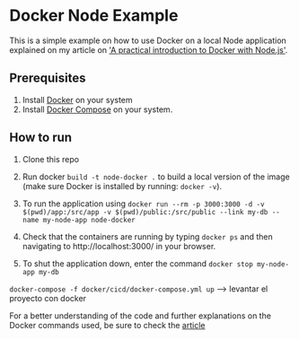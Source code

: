 # Docker Node Example

This is a simple example on how to use Docker on a local Node application explained on my article on ['A practical introduction to Docker with Node.js'](https://medium.com/). 


## Prerequisites

1. Install [Docker](https://www.docker.com/) on your system
2. Install [Docker Compose](https://docs.docker.com/compose/) on your system.

## How to run

1. Clone this repo

2. Run docker `build -t node-docker .` to build a local version of the image (make sure Docker is installed by running: `docker -v`).

3. To run the application using `docker run --rm -p 3000:3000 -d -v $(pwd)/app:/src/app -v $(pwd)/public:/src/public --link my-db --name my-node-app node-docker`
4. Check that the containers are running by typing `docker ps` and then navigating to http://localhost:3000/ in your browser.
5. To shut the application down, enter the command `docker stop my-node-app my-db`

`docker-compose -f docker/cicd/docker-compose.yml up` —> levantar el proyecto con docker


For a better understanding of the code and further explanations on the Docker commands used, be sure to check the [article](https://medium.com/mylinkhere) 